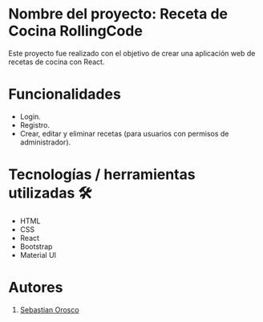 # Nombre del proyecto: Receta de Cocina RollingCode
Este proyecto fue realizado con el objetivo de crear una aplicación web de recetas de cocina con React.

# Funcionalidades
- Login.
- Registro.
- Crear, editar y eliminar recetas (para usuarios con permisos de administrador).

# Tecnologías / herramientas utilizadas 🛠
- HTML
- CSS
- React
- Bootstrap
- Material UI


# Autores
1. [Sebastian Orosco](https://github.com/SebasAle95)



